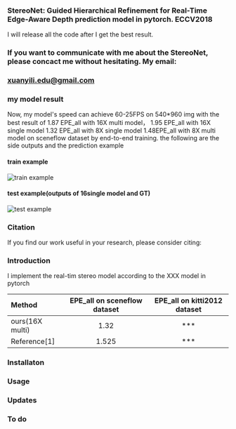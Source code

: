 ### StereoNet: Guided Hierarchical Refinement for Real-Time Edge-Aware Depth prediction model in pytorch. ECCV2018
I will release all the code after I get the best result.
### If you want to communicate with me about the StereoNet, please concact me without hesitating. My email: 
### xuanyili.edu@gmail.com  
### my model result

Now, my model's speed can achieve 60-25FPS on 540*960 img with the best result of 1.87 EPE_all with 16X multi model， 1.95 EPE_all with 16X single model 1.32 EPE_all with 8X single model 1.48EPE_all with 8X multi model on sceneflow dataset by end-to-end training. 
the following are the side outputs and the prediction example
#### train example
![train example](https://github.com/meteorshowers/StereoNet/blob/master/doc/iter-21200.jpg)
#### test example(outputs of 16single model and GT)
![test example](https://github.com/meteorshowers/StereoNet/blob/master/doc/iter-70.jpg)

### Citation
If you find our work useful in your research, please consider citing:



### Introduction 
I implement the real-tim stereo model according to the   XXX   model in pytorch

| Method |EPE_all on sceneflow dataset |EPE_all on kitti2012 dataset|
|:---|:---:|:---:|
|ours(16X multi)| 1.32| *** |
| Reference[1]| 1.525 | ***  |


### Installaton


### Usage


### Updates


### To do
